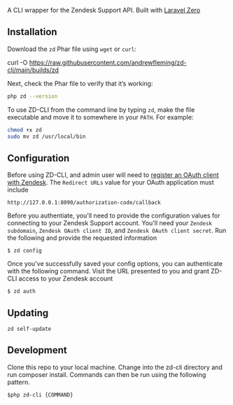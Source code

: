A CLI wrapper for the Zendesk Support API. Built with [Laravel Zero](https://laravel-zero.com/)

## Installation

Download the `zd` Phar file using `wget` or `curl`:

curl -O https://raw.githubusercontent.com/andrewfleming/zd-cli/main/builds/zd

Next, check the Phar file to verify that it’s working:

```bash
php zd --version
```

To use ZD-CLI from the command line by typing `zd`, make the file executable and move it to somewhere in your `PATH`. For example:

```bash
chmod +x zd
sudo mv zd /usr/local/bin
```


## Configuration

Before using ZD-CLI, and admin user will need to [register an OAuth client with Zendesk](https://support.zendesk.com/hc/en-us/articles/4408845965210#topic_s21_lfs_qk).
The `Redirect URLs` value for your OAuth application must include 

```
http://127.0.0.1:8090/authorization-code/callback
```

Before you authentiate, you'll need to provide the configuration values for connecting to your Zendesk Support account. You'll need your 
`Zendesk subdomain`, `Zendesk OAuth client ID`, and `Zendesk OAuth client secret`. Run the following and
provide the requested information

```
$ zd config
```

Once you've successfully saved your config options, you can authenticate with the following command. Visit the URL presented
to you and grant ZD-CLI access to your Zendesk account

```
$ zd auth
```

## Updating

```
zd self-update
```

## Development

Clone this repo to your local machine. Change into the zd-cli directory and run composer install. Commands can then be 
run using the following pattern.

```
$php zd-cli {COMMAND}
```
